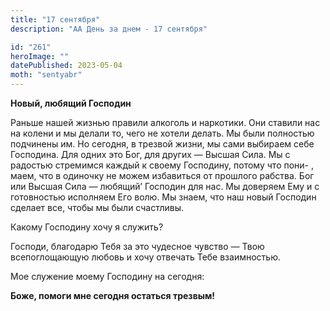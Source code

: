 ```yaml
---
title: "17 сентября"
description: "АА День за днем - 17 сентября"

id: "261"
heroImage: ""
datePublished: 2023-05-04
moth: "sentyabr"
---
```


**Новый, любящий Господин**

Раньше нашей жизнью правили алкоголь и наркотики. Они ставили нас на колени и
мы делали то, чего не хотели делать. Мы были полностью подчинены им. Но
сегодня, в трезвой жизни, мы сами выбираем себе Господина. Для одних это Бог,
для других — Высшая Сила. Мы с радостью стремимся каждый к своему Господину,
потому что пони- , маем, что в одиночку не можем избавиться от прошлого
рабства. Бог или Высшая Сила — любящий’ Господин для нас. Мы доверяем Ему и с
готовностью исполняем Его волю. Мы знаем, что наш новый Господин сделает все,
чтобы мы были счастливы.

Какому Господину хочу я служить?

Господи, благодарю Тебя за это чудесное чувство — Твою всепоглощающую любовь и
хочу отвечать Тебе взаимностью.

Мое служение моему Господину на сегодня:

**Боже, помоги мне сегодня остаться трезвым!**
